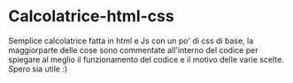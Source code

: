 # Calcolatrice-html-css
Semplice calcolatrice fatta in html e Js con un po' di css di base, la maggiorparte delle cose sono commentate all'interno del codice per spiegare
al meglio il funzionamento del codice e il motivo delle varie scelte.
Spero sia utile :)

